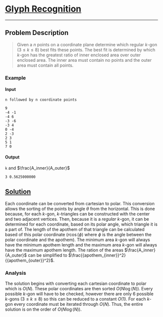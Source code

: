 [_metadata_:tags]:- "Kattis geometry"

# [Glyph Recognition](https://open.kattis.com/problems/glyphrecognition)

---

## Problem Description
> Given a $n$ points on a coordinate plane determine which regular $k$-gon $(3 \le k \le 8)$ best fits these points. The best fit is determined by which $k$-gon has the greatest ratio of inner enclosed area over outer enclosed area. The inner area must contain no points and the outer area must contain all points.

### Example
#### Input
`n followed by n coordinate points`
```
9
-4 -1
-4 6
-3 -6
-3 4
0 -4
2 -3
2 3
5 1
7 0
```
#### Output
`k` and $\frac{A_inner}{A_outer}$
```
3 0.5625000000
```

## [Solution](%PUBLIC_URL%/solutions/glyph_recognition.cpp)
Each coordinate can be converted from cartesian to polar. This conversion allows the sorting of the points by angle $\theta$ from the horizontal. This is done because, for each $k$-gon, $k$-triangles can be constructed with the center and two adjacent vertices. Then, because it is a *regular* $k$-gon, it can be determined for each coordinate, based on its polar angle, which triangle it is a part of. The length of the apothem of that triangle can be calculated based of this polar coordinate ($r \cos(\phi)$ where $\phi$ is the angle between the polar coordinate and the apothem). The minimum area $k$-gon will always have the minimum apothem length and the maximum area $k$-gon will always have the maximum apothem length. The ration of the areas $\frac{A_inner}{A_outer}$ can be simplified to $\frac{{apothem_{inner}}^2}{{apothem_{outer}}^2}$.

### Analysis
The solution begins with converting each cartesian coordinate to polar which is $O(N)$. These polar coordinates are then sorted $O(N \log(N))$. Every possible $k$-gon will have to be checked, however there are only $6$ possible $k$-gons $(3 \le k \le 8)$ so this can be reduced to a constant $O(1)$. For each $k$-gon every coordinate must be iterated through $O(N)$. Thus, the entire solution is on the order of $O(N \log(N))$.
